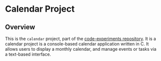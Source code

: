 # Calendar Project

## Overview
This is the `calendar` project, part of the [code-experiments repository](https://github.com/jarryuser/code-experiments). It is a calendar project is a console-based calendar application written in C. It allows users to display a monthly calendar, and manage events or tasks via a text-based interface.


